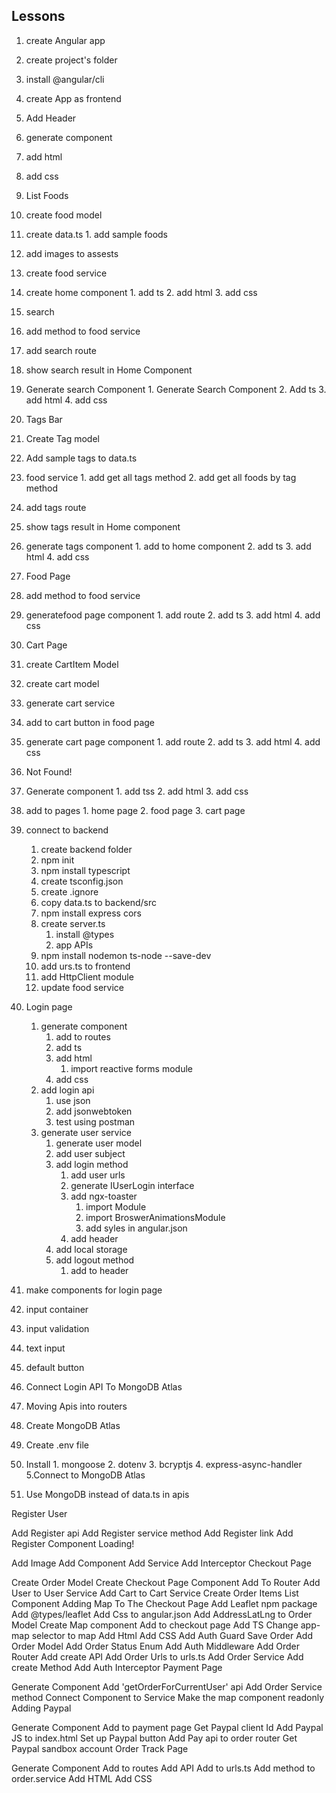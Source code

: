## Lessons
1. create Angular app
  1. create project's folder
  2. install @angular/cli
  3. create App as frontend
2. Add Header
  1. generate component
  2. add html
  3. add css

3. List Foods
  1. create food model
  2. create data.ts
    1. add sample foods
  3. add images to assests
  4. create food service
  5. create home component
    1. add ts
    2. add html
    3. add css

4. search
  1. add method to food service
  2. add search route
  3. show search result in Home Component
  4. Generate search Component
    1. Generate Search Component
    2. Add ts
    3. add html
    4. add css
    
5. Tags Bar
  1. Create Tag model
  2. Add sample tags to data.ts
  3. food service
    1. add get all tags method
    2. add get all foods by tag method
  4. add tags route
  5. show tags result in Home component
  6. generate tags component
    1. add to home component
    2. add ts
    3. add html
    4. add css

6. Food Page
  1. add method to food service
  2. generatefood page component
    1. add route
    2. add ts
    3. add html
    4. add css

7. Cart Page
  1. create CartItem Model
  2. create cart model
  3. generate cart service
  4. add to cart button in food page
  5. generate cart page component
    1. add route
    2. add ts
    3. add html
    4. add css

8. Not Found!
  1. Generate component
    1. add tss
    2. add html
    3. add css
  2. add to pages
    1. home page
    2. food page
    3. cart page

9. connect to backend
    1. create backend folder
    2. npm init
    3. npm install typescript
    4. create tsconfig.json
    5. create .ignore
    6. copy data.ts to backend/src
    7. npm install express cors
    8. create server.ts
        1. install @types
        2. app APIs
    9. npm install nodemon ts-node --save-dev
    10. add urs.ts to frontend
    11. add HttpClient module
    12. update food service

10. Login page
    1. generate component
        1. add to routes
        2. add ts
        3. add html
            1. import reactive forms module
        4. add css
    2. add login api
        1. use json
        2. add jsonwebtoken
        3. test using postman
    3. generate user service
        1. generate user model
        2. add user subject
        3. add login method
            1. add user urls
            2. generate IUserLogin interface
            3. add ngx-toaster
                1. import Module
                2. import BroswerAnimationsModule
                3. add syles in angular.json
            4. add header
        4. add local storage
        5. add logout method
            1. add to header

11. make components for login page
  1. input container
  2. input validation
  3. text input
  4. default button

12. Connect Login API To MongoDB Atlas
  1. Moving Apis into routers
  2. Create MongoDB Atlas
  3. Create .env file
  4. Install
    1. mongoose
    2. dotenv
    3. bcryptjs
    4. express-async-handler
  5.Connect to MongoDB Atlas
  6. Use MongoDB instead of data.ts in apis

Register User

Add Register api
Add Register service method
Add Register link
Add Register Component
Loading!

Add Image
Add Component
Add Service
Add Interceptor
Checkout Page

Create Order Model
Create Checkout Page Component
Add To Router
Add User to User Service
Add Cart to Cart Service
Create Order Items List Component
Adding Map To The Checkout Page
Add Leaflet npm package
Add @types/leaflet
Add Css to angular.json
Add AddressLatLng to Order Model
Create Map component
Add to checkout page
Add TS
Change app-map selector to map
Add Html
Add CSS
Add Auth Guard
Save Order
Add Order Model
Add Order Status Enum
Add Auth Middleware
Add Order Router
Add create API
Add Order Urls to urls.ts
Add Order Service
Add create Method
Add Auth Interceptor
Payment Page

Generate Component
Add 'getOrderForCurrentUser' api
Add Order Service method
Connect Component to Service
Make the map component readonly
Adding Paypal

Generate Component
Add to payment page
Get Paypal client Id
Add Paypal JS to index.html
Set up Paypal button
Add Pay api to order router
Get Paypal sandbox account
Order Track Page

Generate Component
Add to routes
Add API
Add to urls.ts
Add method to order.service
Add HTML
Add CSS
